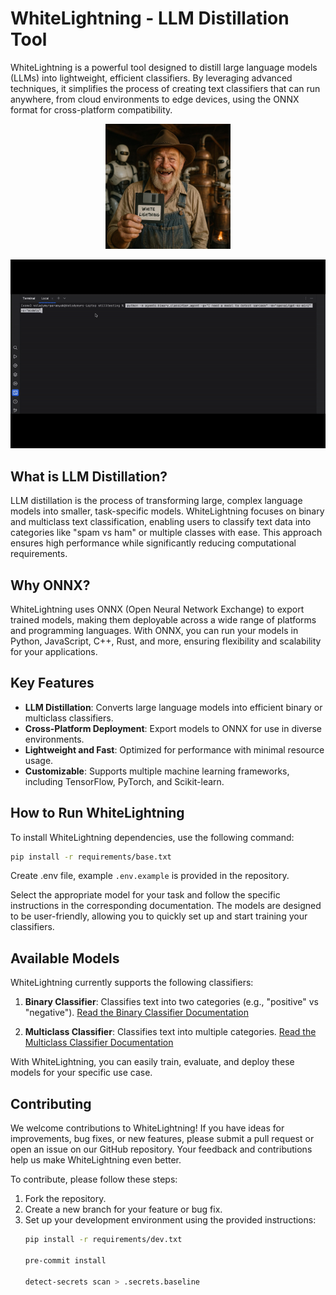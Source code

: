 # WhiteLightning - LLM Distillation Tool

WhiteLightning is a powerful tool designed to distill large language models (LLMs) into lightweight, efficient classifiers. By leveraging advanced techniques, it simplifies the process of creating text classifiers that can run anywhere, from cloud environments to edge devices, using the ONNX format for cross-platform compatibility.

<p align="center">
   <img src="media/moonshiner_floppy.jpeg" width="200" height="200" alt="Moonshiner">
</p>

<p align="center">
   <img src="media/cli_usage.gif" width="700" alt="CLI Usage">
</p>

## What is LLM Distillation?

LLM distillation is the process of transforming large, complex language models into smaller, task-specific models. WhiteLightning focuses on binary and multiclass text classification, enabling users to classify text data into categories like "spam vs ham" or multiple classes with ease. This approach ensures high performance while significantly reducing computational requirements.

## Why ONNX?

WhiteLightning uses ONNX (Open Neural Network Exchange) to export trained models, making them deployable across a wide range of platforms and programming languages. With ONNX, you can run your models in Python, JavaScript, C++, Rust, and more, ensuring flexibility and scalability for your applications.

## Key Features

- **LLM Distillation**: Converts large language models into efficient binary or multiclass classifiers.
- **Cross-Platform Deployment**: Export models to ONNX for use in diverse environments.
- **Lightweight and Fast**: Optimized for performance with minimal resource usage.
- **Customizable**: Supports multiple machine learning frameworks, including TensorFlow, PyTorch, and Scikit-learn.

## How to Run WhiteLightning
To install WhiteLightning dependencies, use the following command:

```bash
pip install -r requirements/base.txt
```

Create .env file, example `.env.example` is provided in the repository.

Select the appropriate model for your task and follow the specific instructions in the corresponding documentation. The models are designed to be user-friendly, allowing you to quickly set up and start training your classifiers.

## Available Models

WhiteLightning currently supports the following classifiers:

1. **Binary Classifier**: Classifies text into two categories (e.g., "positive" vs "negative").
   [Read the Binary Classifier Documentation](BINARY_CLASSIFIER_AGENT.MD)

2. **Multiclass Classifier**: Classifies text into multiple categories.
   [Read the Multiclass Classifier Documentation](MULTICLASS_CLASSIFIER_AGENT.MD)

With WhiteLightning, you can easily train, evaluate, and deploy these models for your specific use case.

## Contributing

We welcome contributions to WhiteLightning! If you have ideas for improvements, bug fixes, or new features, please submit a pull request or open an issue on our GitHub repository. Your feedback and contributions help us make WhiteLightning even better.

To contribute, please follow these steps:

1. Fork the repository.
2. Create a new branch for your feature or bug fix.
3. Set up your development environment using the provided instructions:
    ```bash
    pip install -r requirements/dev.txt

    pre-commit install

    detect-secrets scan > .secrets.baseline
    ```
